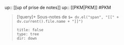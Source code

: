 up:: [[up of prise de notes]]
up:: [[PKM|PKM]]
#PKM 


> [!query]+ Sous-notes de `$= dv.el("span", "[[" + dv.current().file.name + "]]")`
> ```breadcrumbs
> title: false
> type: tree
> dir: down
> ```

